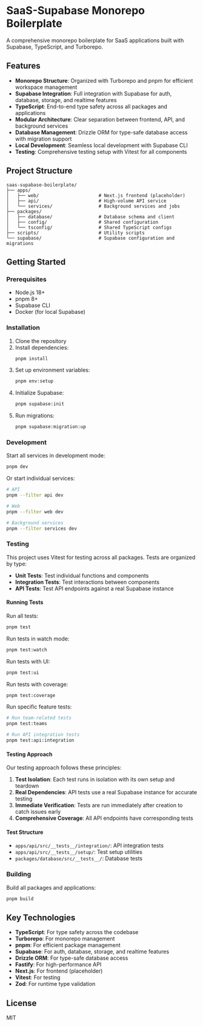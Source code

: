 # SaaS-Supabase Monorepo Boilerplate

A comprehensive monorepo boilerplate for SaaS applications built with Supabase, TypeScript, and Turborepo.

## Features

- **Monorepo Structure**: Organized with Turborepo and pnpm for efficient workspace management
- **Supabase Integration**: Full integration with Supabase for auth, database, storage, and realtime features
- **TypeScript**: End-to-end type safety across all packages and applications
- **Modular Architecture**: Clear separation between frontend, API, and background services
- **Database Management**: Drizzle ORM for type-safe database access with migration support
- **Local Development**: Seamless local development with Supabase CLI
- **Testing**: Comprehensive testing setup with Vitest for all components

## Project Structure

```
saas-supabase-boilerplate/
├── apps/
│   ├── web/                      # Next.js frontend (placeholder)
│   ├── api/                      # High-volume API service
│   └── services/                 # Background services and jobs
├── packages/
│   ├── database/                 # Database schema and client
│   ├── config/                   # Shared configuration
│   └── tsconfig/                 # Shared TypeScript configs
├── scripts/                      # Utility scripts
└── supabase/                     # Supabase configuration and migrations
```

## Getting Started

### Prerequisites

- Node.js 18+
- pnpm 8+
- Supabase CLI
- Docker (for local Supabase)

### Installation

1. Clone the repository
2. Install dependencies:
   ```bash
   pnpm install
   ```
3. Set up environment variables:
   ```bash
   pnpm env:setup
   ```
4. Initialize Supabase:
   ```bash
   pnpm supabase:init
   ```
5. Run migrations:
   ```bash
   pnpm supabase:migration:up
   ```

### Development

Start all services in development mode:

```bash
pnpm dev
```

Or start individual services:

```bash
# API
pnpm --filter api dev

# Web
pnpm --filter web dev

# Background services
pnpm --filter services dev
```

### Testing

This project uses Vitest for testing across all packages. Tests are organized by type:

- **Unit Tests**: Test individual functions and components
- **Integration Tests**: Test interactions between components
- **API Tests**: Test API endpoints against a real Supabase instance

#### Running Tests

Run all tests:

```bash
pnpm test
```

Run tests in watch mode:

```bash
pnpm test:watch
```

Run tests with UI:

```bash
pnpm test:ui
```

Run tests with coverage:

```bash
pnpm test:coverage
```

Run specific feature tests:

```bash
# Run team-related tests
pnpm test:teams

# Run API integration tests
pnpm test:api:integration
```

#### Testing Approach

Our testing approach follows these principles:

1. **Test Isolation**: Each test runs in isolation with its own setup and teardown
2. **Real Dependencies**: API tests use a real Supabase instance for accurate testing
3. **Immediate Verification**: Tests are run immediately after creation to catch issues early
4. **Comprehensive Coverage**: All API endpoints have corresponding tests

#### Test Structure

- `apps/api/src/__tests__/integration/`: API integration tests
- `apps/api/src/__tests__/setup/`: Test setup utilities
- `packages/database/src/__tests__/`: Database tests

### Building

Build all packages and applications:

```bash
pnpm build
```

## Key Technologies

- **TypeScript**: For type safety across the codebase
- **Turborepo**: For monorepo management
- **pnpm**: For efficient package management
- **Supabase**: For auth, database, storage, and realtime features
- **Drizzle ORM**: For type-safe database access
- **Fastify**: For high-performance API
- **Next.js**: For frontend (placeholder)
- **Vitest**: For testing
- **Zod**: For runtime type validation

## License

MIT 